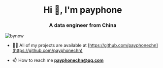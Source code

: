 <h1 align="center">Hi 👋, I'm payphone</h1> 
<h3 align="center">A data engineer from China</h3>

<p align="left"> <img src="https://komarev.com/ghpvc/?username=bynow&label=Profile%20views&color=0e75b6&style=flat" alt="bynow" /> </p>

- 👨‍💻 All of my projects are available at [https://github.com/payphonechn](https://github.com/payphonechn)

- 📫 How to reach me **payphonechn@qq.com**
